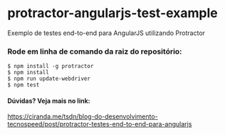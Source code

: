# protractor-angularjs-test-example
Exemplo de testes end-to-end para AngularJS utilizando Protractor

### Rode em linha de comando da raiz do repositório:

```
$ npm install -g protractor
$ npm install
$ npm run update-webdriver
$ npm test
```


#### Dúvidas? Veja mais no link:

https://ciranda.me/tsdn/blog-do-desenvolvimento-tecnospeed/post/protractor-testes-end-to-end-para-angularjs
